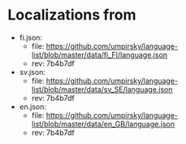 <!--
SPDX-FileCopyrightText: 2017-2020 City of Espoo

SPDX-License-Identifier: LGPL-2.1-or-later
-->

# Localizations from
* fi.json: 
  * file: https://github.com/umpirsky/language-list/blob/master/data/fi_FI/language.json
  * rev: 7b4b7df
* sv.json: 
  * file: https://github.com/umpirsky/language-list/blob/master/data/sv_SE/language.json
  * rev: 7b4b7df 
* en.json: 
  * file: https://github.com/umpirsky/language-list/blob/master/data/en_GB/language.json
  * rev: 7b4b7df
